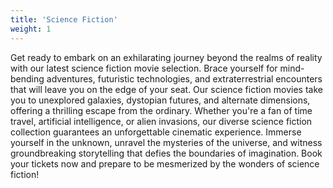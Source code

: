 ```yaml
---
title: 'Science Fiction'
weight: 1
---
```


Get ready to embark on an exhilarating journey beyond the realms of reality with our latest science fiction movie selection. Brace yourself for mind-bending adventures, futuristic technologies, and extraterrestrial encounters that will leave you on the edge of your seat. Our science fiction movies take you to unexplored galaxies, dystopian futures, and alternate dimensions, offering a thrilling escape from the ordinary. Whether you're a fan of time travel, artificial intelligence, or alien invasions, our diverse science fiction collection guarantees an unforgettable cinematic experience. Immerse yourself in the unknown, unravel the mysteries of the universe, and witness groundbreaking storytelling that defies the boundaries of imagination. Book your tickets now and prepare to be mesmerized by the wonders of science fiction!